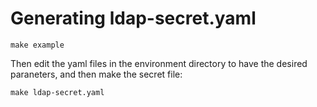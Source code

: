 # Generating ldap-secret.yaml

`make example`

Then edit the yaml files in the environment directory to have the desired paraneters, and then make the secret file:

`make ldap-secret.yaml`
